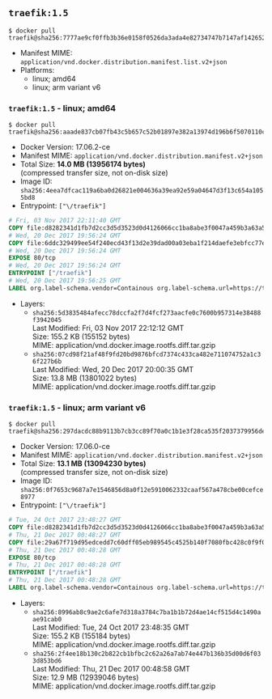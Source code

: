 ## `traefik:1.5`

```console
$ docker pull traefik@sha256:7777ae9cf0ffb3b36e0158f0526da3ada4e82734747b7147af1426521a19a648
```

-	Manifest MIME: `application/vnd.docker.distribution.manifest.list.v2+json`
-	Platforms:
	-	linux; amd64
	-	linux; arm variant v6

### `traefik:1.5` - linux; amd64

```console
$ docker pull traefik@sha256:aaade837cb07fb43c5b657c52b01897e382a13974d196b6f5070110c7dfb3b9d
```

-	Docker Version: 17.06.2-ce
-	Manifest MIME: `application/vnd.docker.distribution.manifest.v2+json`
-	Total Size: **14.0 MB (13956174 bytes)**  
	(compressed transfer size, not on-disk size)
-	Image ID: `sha256:4eea7dfcac119a6ba0d26821e004636a39ea92e59a04647d3f13c654a1055bd8`
-	Entrypoint: `["\/traefik"]`

```dockerfile
# Fri, 03 Nov 2017 22:11:40 GMT
COPY file:d8282341d1fb7d2cc3d5d3523d0d4126066cc1ba8abe3f0047a459b3a63a5653 in /etc/ssl/certs/ 
# Wed, 20 Dec 2017 19:56:24 GMT
COPY file:6ddc329499ee54f240ecd43f13d2e39dad00a03eba1f214daefe3ebfcc77e6f0 in / 
# Wed, 20 Dec 2017 19:56:24 GMT
EXPOSE 80/tcp
# Wed, 20 Dec 2017 19:56:24 GMT
ENTRYPOINT ["/traefik"]
# Wed, 20 Dec 2017 19:56:25 GMT
LABEL org.label-schema.vendor=Containous org.label-schema.url=https://traefik.io org.label-schema.name=Traefik org.label-schema.description=A modern reverse-proxy org.label-schema.version=v1.5.0-rc3 org.label-schema.docker.schema-version=1.0
```

-	Layers:
	-	`sha256:5d3835484afecc78dccfa2f7d4fcf273aacfe0c7600b957314e38488f3942045`  
		Last Modified: Fri, 03 Nov 2017 22:12:12 GMT  
		Size: 155.2 KB (155152 bytes)  
		MIME: application/vnd.docker.image.rootfs.diff.tar.gzip
	-	`sha256:07cd98f21af48f9fd20bd9876bfcd7374c433ca482e711074752a1c36f227b6b`  
		Last Modified: Wed, 20 Dec 2017 20:00:35 GMT  
		Size: 13.8 MB (13801022 bytes)  
		MIME: application/vnd.docker.image.rootfs.diff.tar.gzip

### `traefik:1.5` - linux; arm variant v6

```console
$ docker pull traefik@sha256:297dacdc88b9113b7cb3cc89f70a0c1b1e3f28ca535f2037379956de4467908f
```

-	Docker Version: 17.06.0-ce
-	Manifest MIME: `application/vnd.docker.distribution.manifest.v2+json`
-	Total Size: **13.1 MB (13094230 bytes)**  
	(compressed transfer size, not on-disk size)
-	Image ID: `sha256:0f7653c9687a7e1546856d8a0f12e5910062332caaf567a478cbe00cefce8977`
-	Entrypoint: `["\/traefik"]`

```dockerfile
# Tue, 24 Oct 2017 23:48:27 GMT
COPY file:d8282341d1fb7d2cc3d5d3523d0d4126066cc1ba8abe3f0047a459b3a63a5653 in /etc/ssl/certs/ 
# Thu, 21 Dec 2017 00:48:27 GMT
COPY file:29a67f719d95edcedd7c60dff05eb989545c4525b140f7080fbc428c0f9f0398 in / 
# Thu, 21 Dec 2017 00:48:28 GMT
EXPOSE 80/tcp
# Thu, 21 Dec 2017 00:48:28 GMT
ENTRYPOINT ["/traefik"]
# Thu, 21 Dec 2017 00:48:28 GMT
LABEL org.label-schema.vendor=Containous org.label-schema.url=https://traefik.io org.label-schema.name=Traefik org.label-schema.description=A modern reverse-proxy org.label-schema.version=v1.5.0-rc3 org.label-schema.docker.schema-version=1.0
```

-	Layers:
	-	`sha256:8996ab8c9ae2c6afe7d318a3784c7ba1b1b72d4ae14cf515d4c1490aae91cab0`  
		Last Modified: Tue, 24 Oct 2017 23:48:35 GMT  
		Size: 155.2 KB (155184 bytes)  
		MIME: application/vnd.docker.image.rootfs.diff.tar.gzip
	-	`sha256:2f4ee18b130c2b822cb1bfbc2c62a26a7ab74e447b136b35d00d6f033d853bd6`  
		Last Modified: Thu, 21 Dec 2017 00:48:58 GMT  
		Size: 12.9 MB (12939046 bytes)  
		MIME: application/vnd.docker.image.rootfs.diff.tar.gzip

